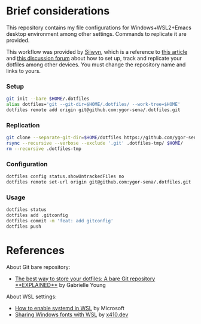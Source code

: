 # Brief considerations

This repository contains my file configurations for Windows+WSL2+Emacs desktop environment among other settings. Commands to replicate it are provided.

This workflow was provided by [Siiwyn](https://github.com/Siilwyn), which is a reference to [this article](https://www.atlassian.com/git/tutorials/dotfiles) and [this discussion forum](https://news.ycombinator.com/item?id=11071754) about how to set up, track and replicate your dotfiles among other devices. You must change the repository name and links to yours.

### Setup
```sh
git init --bare $HOME/.dotfiles
alias dotfiles='git --git-dir=$HOME/.dotfiles/ --work-tree=$HOME'
dotfiles remote add origin git@github.com:ygor-sena/.dotfiles.git
```

### Replication
```sh
git clone --separate-git-dir=$HOME/dotfiles https://github.com/ygor-sena/.dotfiles.git
rsync --recursive --verbose --exclude '.git' .dotfiles-tmp/ $HOME/
rm --recursive .dotfiles-tmp
```

### Configuration
```sh
dotfiles config status.showUntrackedFiles no
dotfiles remote set-url origin git@github.com:ygor-sena/.dotfiles.git
```

### Usage
```sh
dotfiles status
dotfiles add .gitconfig
dotfiles commit -m 'feat: add gitconfig'
dotfiles push
```

# References

About Git bare repository:
- [The best way to store your dotfiles: A bare Git repository \*\*EXPLAINED\*\*](https://www.ackama.com/what-we-think/the-best-way-to-store-your-dotfiles-a-bare-git-repository-explained/) by Gabrielle Young

About WSL settings:
  - [How to enable systemd in WSL](https://devblogs.microsoft.com/commandline/systemd-support-is-now-available-in-wsl/) by Microsoft
  - [Sharing Windows fonts with WSL](https://x410.dev/cookbook/wsl/sharing-windows-fonts-with-wsl/) by [x410.dev](https://x410.dev/cookbook/wsl/sharing-windows-fonts-with-wsl/)
